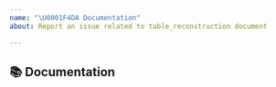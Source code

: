 ```yaml
---
name: "\U0001F4DA Documentation"
about: Report an issue related to table_reconstruction document

---
```


## 📚 Documentation
